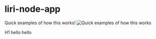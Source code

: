 # liri-node-app
Quick examples of how this works!
![Quick examples of how this works](https://media.giphy.com/media/5z0dwOyTOlpGRg8vdj/giphy.gif)

H1 hello
hello
